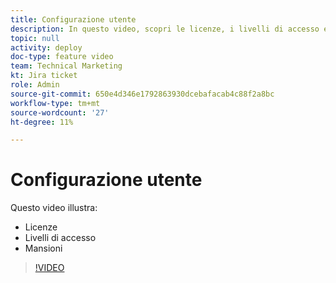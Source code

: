 ```yaml
---
title: Configurazione utente
description: In questo video, scopri le licenze, i livelli di accesso e i ruoli del lavoro.
topic: null
activity: deploy
doc-type: feature video
team: Technical Marketing
kt: Jira ticket
role: Admin
source-git-commit: 650e4d346e1792863930dcebafacab4c88f2a8bc
workflow-type: tm+mt
source-wordcount: '27'
ht-degree: 11%

---
```


# Configurazione utente

Questo video illustra:

* Licenze
* Livelli di accesso
* Mansioni

>[!VIDEO](https://video.tv.adobe.com/v/335066/?quality=12&learn=on)
